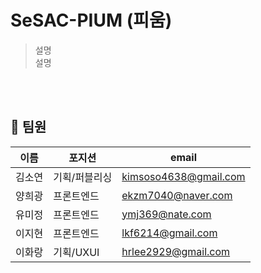 # SeSAC-PIUM (피움)

> 설명 <br/>
> 설명

<br/>
<br/>

## 🌱 팀원

| 이름 | 포지션 | email |
| --- | --- | --- |
| 김소연 | 기획/퍼블리싱 | kimsoso4638@gmail.com |
| 양희광 | 프론트엔드 | ekzm7040@naver.com |
| 유미정 | 프론트엔드 | ymj369@nate.com |
| 이지현 | 프론트엔드 | lkf6214@gmail.com |
| 이화랑 | 기획/UXUI | hrlee2929@gmail.com |

<br/>
<br/>
<br/>
